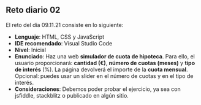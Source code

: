 ## Reto diario 02

El reto del día 09.11.21 consiste en lo siguiente: 

- **Lenguaje**: HTML, CSS y JavaScript
- **IDE recomendado**: Visual Studio Code
- **Nivel**: Inicial
- **Enunciado**: Haz una web **simulador de cuota de hipoteca**. Para ello, el usuario proporcionará: **cantidad (€)**, **número de cuotas (meses)** y **tipo de interés** (%). La página devolverá el importe de la **cuota mensual**. Opcional: puedes usar un slider en el número de cuotas y en el tipo de interés.
- **Consideraciones**: Debemos poder probar el ejercicio, ya sea con jsfiddle, stackblitz o publicado en algún sitio.